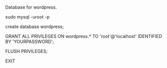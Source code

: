 Database for wordpress.

sudo mysql -uroot -p

create database wordpress;

GRANT ALL PRIVILEGES ON wordpress.* TO 'root'@'localhost' IDENTIFIED BY 'YOURPASSWORD';

FLUSH PRIVILEGES;

EXIT
